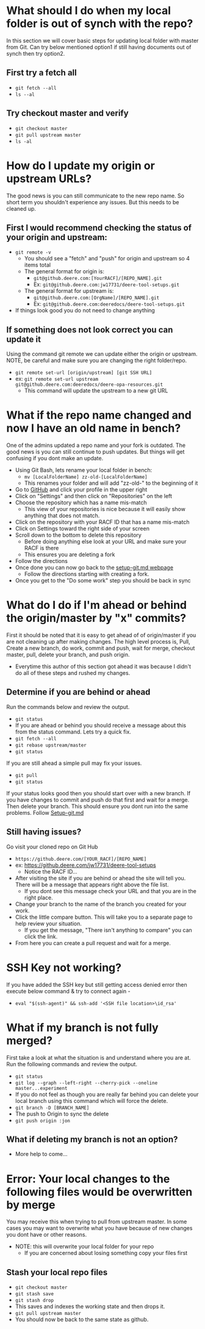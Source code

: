  

# What should I do when my local folder is out of synch with the repo?  
In this section we will cover basic steps for updating local folder with master from Git. Can try below mentioned option1 if still having documents out of synch then try option2.    

## First try a fetch all
* `git fetch --all`  
* `ls --al`  

## Try checkout master and verify  
* `git checkout master`  
* `git pull upstream master`  
* `ls -al`  

# How do I update my origin or upstream URLs?  
The good news is you can still communicate to the new repo name. So short term you shouldn't experience any issues. But this needs to be cleaned up.  

## First I would recommend checking the status of your origin and upstream:  
* `git remote -v`  
   * You should see a "fetch" and "push" for origin and upstream so 4 items total  
   * The general format for origin is:  
      * `git@github.deere.com:[YourRACF]/[REPO_NAME].git`  
      * Ex: `git@github.deere.com:jw17731/deere-tool-setups.git`  
   * The general format for upstream is:  
      * `git@github.deere.com:[OrgName]/[REPO_NAME].git`  
      * Ex: `git@github.deere.com:deeredocs/deere-tool-setups.git`  
* If things look good you do not need to change anything  

## If something does not look correct you can update it  
Using the command git remote we can update either the origin or upstream. NOTE, be careful and make sure you are changing the right folder/repo.  

* `git remote set-url [origin/upstream] [git SSH URL]`  
* ex: `git remote set-url upstream git@github.deere.com:deeredocs/deere-opa-resources.git`  
   * This command will update the upstream to a new git URL  

# What if the repo name changed and now I have an old name in bench?  
One of the admins updated a repo name and your fork is outdated. The good news is you can still continue to push updates. But things will get confusing if you dont make an update.  

* Using Git Bash, lets rename your local folder in bench:  
   * `mv [LocalFolderName] zz-old-[LocalFolderName]`  
   * This renames your folder and will add "zz-old-" to the beginning of it  
* Go to [GitHub](http://github.deere.com) and click your profile in the upper right  
* Click on "Settings" and then click on "Repositories" on the left  
* Choose the repository which has a name mis-match  
   * This view of your repositories is nice because it will easily show anything that does not match.  
* Click on the repository with your RACF ID that has a name mis-match  
* Click on Settings toward the right side of your screen  
* Scroll down to the bottom to delete this repository  
   * Before doing anything else look at your URL and make sure your RACF is there  
   * This ensures you are deleting a fork  
* Follow the directions  
* Once done you can now go back to the [setup-git.md webpage](https://github.deere.com/deeredocs/deere-tool-setups/blob/master/setup-git.md)  
   * Follow the directions starting with creating a fork.  
* Once you get to the "Do some work" step you should be back in sync  

# What do I do if I'm ahead or behind the origin/master by "x" commits?  
First it should be noted that it is easy to get ahead of of origin/master if you are not cleaning up after making changes. The high level process is, Pull, Create a new branch, do work, commit and push, wait for merge, checkout master, pull, delete your branch, and push origin.  
   * Everytime this author of this section got ahead it was because I didn't do all of these steps and rushed my changes.  

## Determine if you are behind or ahead  
Run the commands below and review the output.  
* `git status`  
* If you are ahead or behind you should receive a message about this from the status command. Lets try a quick fix.  
* `git fetch --all`  
* `git rebase upstream/master`  
* `git status`  

If you are still ahead a simple pull may fix your issues.  
* `git pull`  
* `git status`  

If your status looks good then you should start over with a new branch. If you have changes to commit and push do that first and wait for a merge. Then delete your branch. This should ensure you dont run into the same problems. Follow [Setup-git.md](https://github.deere.com/opadocs/deere-tool-setups/blob/master/setup-git.md)  

## Still having issues?  
Go visit your cloned repo on Git Hub  
* `https://github.deere.com/[YOUR_RACF]/[REPO_NAME]`  
* ex: https://github.deere.com/jw17731/deere-tool-setups  
   * Notice the RACF ID...  
* After visiting the site if you are behind or ahead the site will tell you. There will be a message that appears right above the file list.  
   * If you dont see this message check your URL and that you are in the right place.  
* Change your branch to the name of the branch you created for your work.  
* Click the little compare button. This will take you to a separate page to help review your situation.  
   * If you get the message, "There isn't anything to compare" you can click the link.  
* From here you can create a pull request and wait for a merge. 

# SSH Key not working?  
If you have added the SSH key but still getting access denied error then execute below command & try to connect again -  
* `eval "$(ssh-agent)" && ssh-add '<SSH file location>\id_rsa'`  

# What if my branch is not fully merged?  
First take a look at what the situation is and understand where you are at. Run the following commands and review the output.  

* `git status`  
* `git log --graph --left-right --cherry-pick --oneline master...experiment`  
* If you do not feel as though you are really far behind you can delete your local branch using this command which will force the delete.  
* `git branch -D [BRANCH_NAME]`  
* The push to Origin to sync the delete  
* `git push origin :jon`  

## What if deleting my branch is not an option?  
* More help to come...  

# Error: Your local changes to the following files would be overwritten by merge  
You may receive this when trying to pull from upstream master. In some cases you may want to overwrite what you have because of new changes you dont have or other reasons.

* NOTE: this will overwrite your local folder for your repo  
   * If you are concerned about losing something copy your files first

## Stash your local repo files  
* `git checkout master`  
* `git stash save`  
* `git stash drop`  
* This saves and indexes the working state and then drops it.  
* `git pull upstream master`  
* You should now be back to the same state as github.  